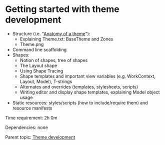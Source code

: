 # Getting started with theme development



- Structure (i.e. "[Anatomy of a theme](http://docs.orchardproject.net/Documentation/Anatomy-of-a-theme)"):
	- Explaining Theme.txt: BaseTheme and Zones
	- Theme.png
- Command line scaffolding
- Shapes:
	- Notion of shapes, tree of shapes
	- The Layout shape
	- Using Shape Tracing
	- Shape templates and important view variables (e.g. WorkContext, Layout, Model), T-strings
	- Alternates and overrides (templates, stylesheets, scripts)
	- Writing editor and display shape templates, explaining Model object usage
- Static resources: styles/scripts (how to include/require them) and resource manifests

Time requirement: 2h 0m

Dependencies: none

Parent topic: [Theme development](./)